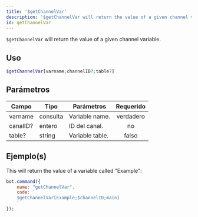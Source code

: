 ```yaml
---
title: '$getChannelVar'
description: '$getChannelVar will return the value of a given channel variable.'
id: getChannelVar
---
```


`$getChannelVar` will return the value of a given channel variable.

## Uso

```php
$getChannelVar[varname;channelID?;table?]
```

## Parámetros

| Campo    | Tipo     | Parámetros      | Requerido |
| -------- | -------- | --------------- |:---------:|
| varname  | consulta | Variable name.  | verdadero |
| canalID? | entero   | ID del canal.   |    no     |
| table?   | string   | Variable table. |   falso   |

## Ejemplo(s)

This will return the value of a variable called "Example":

```javascript
bot.command({
    name: "getChannelVar",
    code: `
    $getChannelVar[Example;$channelID;main]
    `
});
```